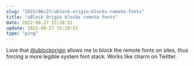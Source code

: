 ```yaml
---
slug: "2022/08/27/ublock-origin-blocks-remote-fonts"
title: "uBlock Origin blocks remote fonts"
date: 2022-08-27 15:28:51
update: 2022-08-27 15:28:51
type: "ping"
---
```


Love that [@ublockorigin](https://github.com/gorhill/uBlock) allows me to block the remote fonts on sites, thus forcing a more legible system font stack. Works like charm on Twitter.

